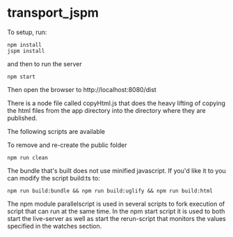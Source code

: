 # transport_jspm

To setup, run:
```
npm install
jspm install
```

and then to run the server
```
npm start
```

Then open the browser to http://localhost:8080/dist

There is a node file called copyHtml.js that does the heavy lifting of copying the html files from the app directory into the directory where they are published.

The following scripts are available

To remove and re-create the public folder
```
npm run clean
```

The bundle that's built does not use minified javascript. If you'd like it to you can modify the script build:ts to:
```
npm run build:bundle && npm run build:uglify && npm run build:html
```

The npm module parallelscript is used in several scripts to fork execution of script that can run at the same time. In the npm start script it is used to both start the live-server as well as start the rerun-script that monitors the values specified in the watches section.